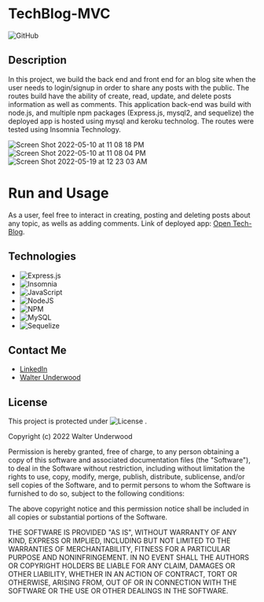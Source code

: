 # TechBlog-MVC


![GitHub](https://img.shields.io/badge/TechBlog-MVC-C71D23?style=for-the-badge&logo=github&logoColor=white)



## Description

In this project, we build the back end and front end for an blog site when the user needs to login/signup in order to share any posts with the public. The routes build have the ability of create, read, update, and delete posts information as well as comments. This application back-end was build with node.js, and multiple npm packages (Express.js, mysql2, and sequelize) the deployed app is hosted using mysql and keroku technolog. The routes were tested using Insomnia Technology. 

![Screen Shot 2022-05-10 at 11 08 18 PM](https://user-images.githubusercontent.com/99919050/167768549-4e0026c1-87af-452c-af92-2765e1ebe837.png)
![Screen Shot 2022-05-10 at 11 08 04 PM](https://user-images.githubusercontent.com/99919050/167768540-b92681f4-44b0-4d73-a31d-883c92ed0644.png)
![Screen Shot 2022-05-19 at 12 23 03 AM](https://user-images.githubusercontent.com/99919050/169235872-1e9c32bc-7e8c-4ca2-a844-bfbc90d3db61.png)


# Run and Usage
As a user, feel free to interact in creating, posting and deleting posts about any topic, as wells as adding comments.
Link  of  deployed app: [Open Tech-Blog](https://techblogwau.herokuapp.com/).

## Technologies

- ![Express.js](https://img.shields.io/badge/express.js-%23404d59.svg?style=for-the-badge&logo=express&logoColor=%2361DAFB)
- ![Insomnia](https://img.shields.io/badge/Insomnia-black?style=for-the-badge&logo=insomnia&logoColor=5849BE)
- ![JavaScript](https://img.shields.io/badge/javascript-%23323330.svg?style=for-the-badge&logo=javascript&logoColor=%23F7DF1E)
- ![NodeJS](https://img.shields.io/badge/node.js-6DA55F?style=for-the-badge&logo=node.js&logoColor=white)
- ![NPM](https://img.shields.io/badge/NPM-%23000000.svg?style=for-the-badge&logo=npm&logoColor=white)
- ![MySQL](https://img.shields.io/badge/mysql-%2300f.svg?style=for-the-badge&logo=mysql&logoColor=white)
- ![Sequelize](https://img.shields.io/badge/Sequelize-52B0E7?style=for-the-badge&logo=Sequelize&logoColor=white)

## Contact Me 
- [LinkedIn](https://www.linkedin.com/in/walter-a-underwood-291524234/) 
- [Walter Underwood](mailto:walonsounderwood@gmail.com?subject=[GitHub]%20Source%20Han%20Sans)


## License
 This project is protected under ![License](https://img.shields.io/badge/license-MIT-black?style=for-the-badge&logo=github&logoColor=white) . 

Copyright (c) 2022 Walter Underwood

Permission is hereby granted, free of charge, to any person obtaining a copy of this software and associated documentation files (the "Software"), to deal in the Software without restriction, including without limitation the rights to use, copy, modify, merge, publish, distribute, sublicense, and/or sell copies of the Software, and to permit persons to whom the Software is furnished to do so, subject to the following conditions:

The above copyright notice and this permission notice shall be included in all copies or substantial portions of the Software.

THE SOFTWARE IS PROVIDED "AS IS", WITHOUT WARRANTY OF ANY KIND, EXPRESS OR IMPLIED, INCLUDING BUT NOT LIMITED TO THE WARRANTIES OF MERCHANTABILITY, FITNESS FOR A PARTICULAR PURPOSE AND NONINFRINGEMENT. IN NO EVENT SHALL THE AUTHORS OR COPYRIGHT HOLDERS BE LIABLE FOR ANY CLAIM, DAMAGES OR OTHER LIABILITY, WHETHER IN AN ACTION OF CONTRACT, TORT OR OTHERWISE, ARISING FROM, OUT OF OR IN CONNECTION WITH THE SOFTWARE OR THE USE OR OTHER DEALINGS IN THE SOFTWARE.





